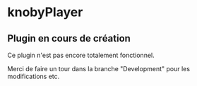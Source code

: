knobyPlayer
===========

## Plugin en cours de création

Ce plugin n'est pas encore totalement fonctionnel.

Merci de faire un tour dans la branche "Development" pour les modifications etc.
